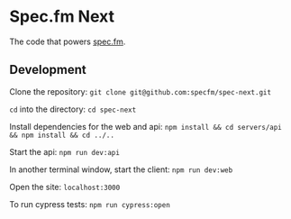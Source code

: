 # Spec.fm Next
The code that powers [spec.fm](https://spec.fm).

## Development
Clone the repository:
`git clone git@github.com:specfm/spec-next.git`

`cd` into the directory:
`cd spec-next`

Install dependencies for the web and api:
`npm install && cd servers/api && npm install && cd ../..`

Start the api:
`npm run dev:api`

In another terminal window, start the client:
`npm run dev:web`

Open the site:
`localhost:3000`

To run cypress tests:
`npm run cypress:open`
